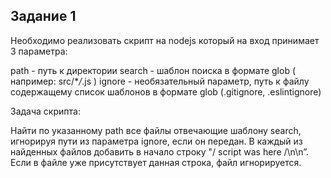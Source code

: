 ## Задание 1

Необходимо реализовать скрипт на nodejs который на вход принимает 3 параметра:

path - путь к директории
search - шаблон поиска в формате glob ( например: src/\*_/_.js )
ignore - необязательный параметр, путь к файлу содержащему список шаблонов в формате glob (.gitignore, .eslintignore)

Задача скрипта:

Найти по указанному path все файлы отвечающие шаблону search, игнорируя пути из параметра ignore, если он передан.
В каждый из найденных файлов добавить в начало строку "/ script was here /\n\n”.
Если в файле уже присутствует данная строка, файл игнорируется.

